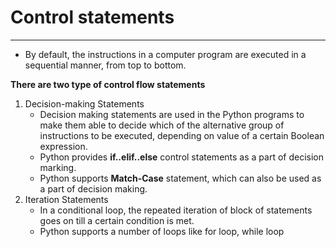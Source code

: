 # Control statements

---
* By default, the instructions in a computer program are executed in a sequential manner, from top to bottom.

**There are two type of control flow statements**

1. Decision-making Statements
   * Decision making statements are used in the Python programs to make them able to decide which of the alternative group of instructions to be executed, depending on value of a certain Boolean expression.
   * Python provides **if..elif..else** control statements as a part of decision marking.
   * Python supports **Match-Case** statement, which can also be used as a part of decision making.
2. Iteration Statements
   * In a conditional loop, the repeated iteration of block of statements goes on till a certain condition is met.
   * Python supports a number of loops like for loop, while loop 